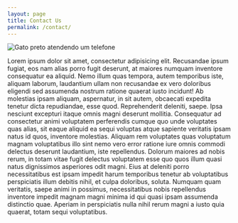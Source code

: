 ```yaml
---
layout: page
title: Contact Us
permalink: /contact/
---
```


![Gato preto atendendo um telefone](http://wdy.h-cdn.co/assets/cm/15/08/54ea956d1dff3_-_10-cat-with-phone-2.jpg)

Lorem ipsum dolor sit amet, consectetur adipisicing elit. Recusandae ipsum fugiat, eos nam alias porro fugit deserunt, at maiores numquam inventore consequatur ea aliquid. Nemo illum quas tempora, autem temporibus iste, aliquam laborum, laudantium ullam non recusandae ex vero doloribus eligendi sed assumenda nostrum ratione quaerat iusto incidunt! Ab molestias ipsam aliquam, aspernatur, in sit autem, obcaecati expedita tenetur dicta repudiandae, esse quod. Reprehenderit deleniti, saepe. Ipsa nesciunt excepturi itaque omnis magni deserunt mollitia. Consequatur ad consectetur animi voluptatem perferendis cumque quo unde voluptates quas alias, sit eaque aliquid ea sequi voluptas atque sapiente veritatis ipsam natus id quos, inventore molestias. Aliquam rem voluptates quas voluptatum magnam voluptatibus illo sint nemo vero error ratione iure omnis commodi delectus deserunt laudantium, iste repellendus. Dolorum maiores ad nobis rerum, in totam vitae fugit delectus voluptatem esse quo quos illum quasi natus dignissimos asperiores odit magni. Eius at deleniti porro necessitatibus est ipsam impedit harum temporibus tenetur ab voluptatibus perspiciatis illum debitis nihil, et culpa doloribus, soluta. Numquam quam veritatis, saepe animi in possimus, necessitatibus nobis repellendus inventore impedit magnam magni minima id qui quasi ipsam assumenda distinctio quae. Aperiam in perspiciatis nulla nihil rerum magni a iusto quia quaerat, totam sequi voluptatibus.